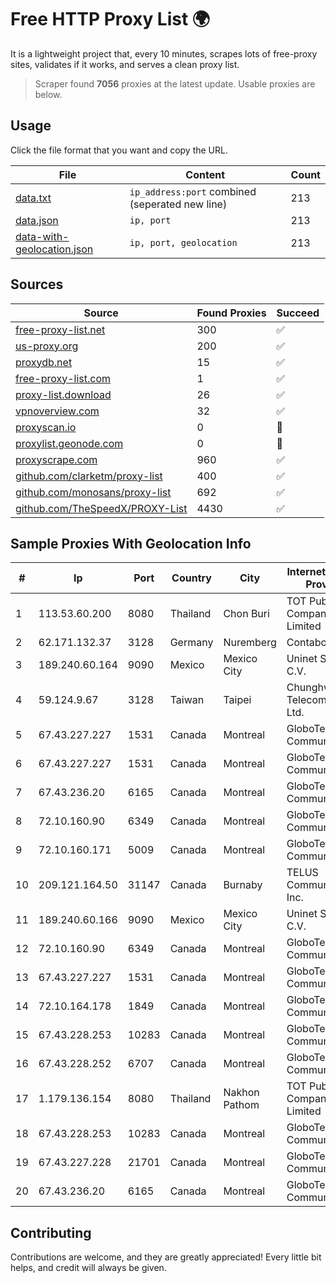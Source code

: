 
# Free HTTP Proxy List 🌍

It is a lightweight project that, every 10 minutes, scrapes lots of free-proxy sites, validates if it works, and serves a clean proxy list.


> Scraper found **7056** proxies at the latest update. Usable proxies are below.

## Usage

Click the file format that you want and copy the URL.


|File|Content|Count|
|----|-------|-----|
|[data.txt](https://raw.githubusercontent.com/themiralay/Proxy-List-World/master/data.txt)|`ip_address:port` combined (seperated new line)|213|
|[data.json](https://raw.githubusercontent.com/themiralay/Proxy-List-World/master/data.json)|`ip, port`|213|
|[data-with-geolocation.json](https://raw.githubusercontent.com/themiralay/Proxy-List-World/master/data-with-geolocation.json)|`ip, port, geolocation`|213|

## Sources

|Source|Found Proxies|Succeed|
|------|-------------|-------|
|[free-proxy-list.net](https://free-proxy-list.net)|300|✅|
|[us-proxy.org](https://www.us-proxy.org)|200|✅|
|[proxydb.net](http://proxydb.net)|15|✅|
|[free-proxy-list.com](https://free-proxy-list.com/?page=&port=&type%5B%5D=http&type%5B%5D=https&up_time=0&search=Search)|1|✅|
|[proxy-list.download](https://www.proxy-list.download/HTTP)|26|✅|
|[vpnoverview.com](https://vpnoverview.com/privacy/anonymous-browsing/free-proxy-servers)|32|✅|
|[proxyscan.io](https://www.proxyscan.io)|0|🚫|
|[proxylist.geonode.com](https://proxylist.geonode.com/api/proxy-list?limit=300&page=1&sort_by=lastChecked&sort_type=desc&protocols=http,https)|0|🚫|
|[proxyscrape.com](https://api.proxyscrape.com/v2/?request=displayproxies&protocol=http&timeout=10000&country=all&ssl=all&anonymity=all)|960|✅|
|[github.com/clarketm/proxy-list](https://raw.githubusercontent.com/clarketm/proxy-list/master/proxy-list-raw.txt)|400|✅|
|[github.com/monosans/proxy-list](https://raw.githubusercontent.com/monosans/proxy-list/main/proxies/http.txt)|692|✅|
|[github.com/TheSpeedX/PROXY-List](https://raw.githubusercontent.com/TheSpeedX/PROXY-List/master/http.txt)|4430|✅|


## Sample Proxies With Geolocation Info

|#|Ip|Port|Country|City|Internet Service Provider|
|-|--|----|-------|----|-------------------------|
|1|113.53.60.200|8080|Thailand|Chon Buri|TOT Public Company Limited|
|2|62.171.132.37|3128|Germany|Nuremberg|Contabo GmbH|
|3|189.240.60.164|9090|Mexico|Mexico City|Uninet S.A. de C.V.|
|4|59.124.9.67|3128|Taiwan|Taipei|Chunghwa Telecom Co., Ltd.|
|5|67.43.227.227|1531|Canada|Montreal|GloboTech Communications|
|6|67.43.227.227|1531|Canada|Montreal|GloboTech Communications|
|7|67.43.236.20|6165|Canada|Montreal|GloboTech Communications|
|8|72.10.160.90|6349|Canada|Montreal|GloboTech Communications|
|9|72.10.160.171|5009|Canada|Montreal|GloboTech Communications|
|10|209.121.164.50|31147|Canada|Burnaby|TELUS Communications Inc.|
|11|189.240.60.166|9090|Mexico|Mexico City|Uninet S.A. de C.V.|
|12|72.10.160.90|6349|Canada|Montreal|GloboTech Communications|
|13|67.43.227.227|1531|Canada|Montreal|GloboTech Communications|
|14|72.10.164.178|1849|Canada|Montreal|GloboTech Communications|
|15|67.43.228.253|10283|Canada|Montreal|GloboTech Communications|
|16|67.43.228.252|6707|Canada|Montreal|GloboTech Communications|
|17|1.179.136.154|8080|Thailand|Nakhon Pathom|TOT Public Company Limited|
|18|67.43.228.253|10283|Canada|Montreal|GloboTech Communications|
|19|67.43.227.228|21701|Canada|Montreal|GloboTech Communications|
|20|67.43.236.20|6165|Canada|Montreal|GloboTech Communications|



## Contributing

Contributions are welcome, and they are greatly appreciated! Every
little bit helps, and credit will always be given.

